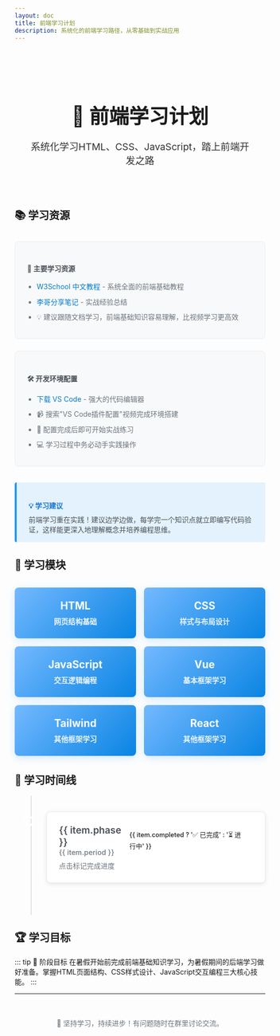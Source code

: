 ```yaml
---
layout: doc
title: 前端学习计划
description: 系统化的前端学习路径，从零基础到实战应用
---
```


<script setup>
import { ref } from 'vue'

const learningProgress = ref([
  { phase: 'HTML基础', period: '5.24 - 6.1', completed: false, color: '#ff6b6b', darkColor: '#ff8a8a' },
  { phase: 'CSS样式', period: '6.1 - 6.21', completed: false, color: '#4ecdc4', darkColor: '#5cdbd3' },
  { phase: 'JavaScript', period: '6.22 - 暑假前', completed: false, color: '#45b7d1', darkColor: '#64c5e8' }
])

const toggleProgress = (index) => {
  learningProgress.value[index].completed = !learningProgress.value[index].completed
}
</script>

<style scoped>
/* 基础变量定义 */
:root {
  --hero-bg-light: linear-gradient(135deg, #667eea 0%, #764ba2 100%);
  --hero-bg-dark: linear-gradient(135deg, #4a5568 0%, #2d3748 100%);
  --card-bg-light: #f8f9fa;
  --card-bg-dark: #2d3748;
  --card-border-light: #e9ecef;
  --card-border-dark: #4a5568;
  --text-primary-light: #495057;
  --text-primary-dark: #e2e8f0;
  --text-secondary-light: #6c757d;
  --text-secondary-dark: #a0aec0;
  --timeline-bg-light: #dee2e6;
  --timeline-bg-dark: #4a5568;
  --content-bg-light: white;
  --content-bg-dark: #1a202c;
  --shadow-light: rgba(0,0,0,0.1);
  --shadow-dark: rgba(0,0,0,0.3);
  --tips-bg-light: #e3f2fd;
  --tips-bg-dark: #2a4365;
  --tips-border-light: #2196f3;
  --tips-border-dark: #63b3ed;
  --tips-text-light: #1976d2;
  --tips-text-dark: #90cdf4;
}

.hero-section {
  background: linear-gradient(135deg, var(--hero-bg-start) 0%, var(--hero-bg-end) 100%);
  color: var(--hero-text);
  padding: 3rem 2rem;
  border-radius: 12px;
  margin-bottom: 2rem;
  text-align: center;
  position: relative;
  overflow: hidden;
}

.hero-section::before {
  content: '';
  position: absolute;
  top: -50%;
  left: -50%;
  width: 200%;
  height: 200%;
  background: url('data:image/svg+xml,<svg xmlns="http://www.w3.org/2000/svg" viewBox="0 0 100 100"><circle cx="50" cy="50" r="2" fill="rgba(255,255,255,0.1)"/></svg>') repeat;
  animation: float 20s linear infinite;
}

@keyframes float {
  0% { transform: translate(-50%, -50%) rotate(0deg); }
  100% { transform: translate(-50%, -50%) rotate(360deg); }
}

.hero-title {
  font-size: 2.5rem;
  margin-bottom: 1rem;
  font-weight: 700;
  position: relative;
  z-index: 1;
}

.hero-subtitle {
  font-size: 1.2rem;
  opacity: 0.9;
  margin-bottom: 0;
  position: relative;
  z-index: 1;
}

.resource-cards {
  display: grid;
  grid-template-columns: repeat(auto-fit, minmax(300px, 1fr));
  gap: 1.5rem;
  margin: 2rem 0;
}

.resource-card {
  background: var(--card-bg-light);
  border: 1px solid var(--card-border-light);
  border-radius: 8px;
  padding: 1.5rem;
  transition: all 0.3s ease;
}

.dark .resource-card {
  background: var(--card-bg-dark);
  border-color: var(--card-border-dark);
}

.resource-card:hover {
  transform: translateY(-4px);
  box-shadow: 0 8px 25px var(--shadow-light);
}

.dark .resource-card:hover {
  box-shadow: 0 8px 25px var(--shadow-dark);
}

.resource-card h4 {
  color: var(--text-primary-light);
  margin-bottom: 1rem;
  display: flex;
  align-items: center;
  gap: 0.5rem;
  transition: color 0.3s ease;
}

.dark .resource-card h4 {
  color: var(--text-primary-dark);
}

.resource-card ul {
  margin: 0;
  padding-left: 1.2rem;
}

.resource-card li {
  margin-bottom: 0.5rem;
  line-height: 1.6;
  color: var(--text-secondary-light);
  transition: color 0.3s ease;
}

.dark .resource-card li {
  color: var(--text-secondary-dark);
}

.resource-card a {
  color: #007acc;
  text-decoration: none;
  transition: color 0.3s ease;
}

.resource-card a:hover {
  color: #005999;
  text-decoration: underline;
}

.dark .resource-card a {
  color: #63b3ed;
}

.dark .resource-card a:hover {
  color: #90cdf4;
}

.timeline {
  position: relative;
  padding: 2rem 0;
}

.timeline::before {
  content: '';
  position: absolute;
  left: 2rem;
  top: 0;
  bottom: 0;
  width: 2px;
  background: var(--timeline-bg-light);
  transition: background 0.3s ease;
}

.dark .timeline::before {
  background: var(--timeline-bg-dark);
}

.timeline-item {
  position: relative;
  margin-bottom: 2rem;
  padding-left: 4rem;
}

.timeline-item::before {
  content: '';
  position: absolute;
  left: 1rem;
  top: 0.5rem;
  width: 1rem;
  height: 1rem;
  border-radius: 50%;
  background: var(--phase-color);
  border: 3px solid var(--content-bg-light);
  box-shadow: 0 0 0 3px var(--phase-color);
  transition: border-color 0.3s ease;
}

.dark .timeline-item::before {
  border-color: var(--content-bg-dark);
}

.timeline-content {
  background: var(--content-bg-light);
  border: 1px solid var(--card-border-light);
  border-radius: 8px;
  padding: 1.5rem;
  box-shadow: 0 2px 10px var(--shadow-light);
  cursor: pointer;
  transition: all 0.3s ease;
}

.dark .timeline-content {
  background: var(--content-bg-dark);
  border-color: var(--card-border-dark);
  box-shadow: 0 2px 10px var(--shadow-dark);
}

.timeline-content:hover {
  box-shadow: 0 4px 20px rgba(0,0,0,0.15);
}

.dark .timeline-content:hover {
  box-shadow: 0 4px 20px rgba(0,0,0,0.4);
}

.timeline-content.completed {
  background: #d4edda;
  border-color: #c3e6cb;
}

.dark .timeline-content.completed {
  background: #1a4731;
  border-color: #2f855a;
}

.phase-header {
  display: flex;
  justify-content: between;
  align-items: center;
  margin-bottom: 0.5rem;
}

.phase-title {
  font-size: 1.2rem;
  font-weight: 600;
  margin: 0;
  color: var(--text-primary-light);
  transition: color 0.3s ease;
}

.dark .phase-title {
  color: var(--text-primary-dark);
}

.phase-period {
  color: var(--text-secondary-light);
  font-size: 0.9rem;
  font-weight: 500;
  transition: color 0.3s ease;
}

.dark .phase-period {
  color: var(--text-secondary-dark);
}

.phase-status {
  margin-left: auto;
  padding: 0.25rem 0.75rem;
  border-radius: 20px;
  font-size: 0.8rem;
  font-weight: 500;
  transition: all 0.3s ease;
}

.status-pending {
  background: #fff3cd;
  color: #856404;
}

.dark .status-pending {
  background: #744210;
  color: #faf089;
}

.status-completed {
  background: #d4edda;
  color: #155724;
}

.dark .status-completed {
  background: #1a4731;
  color: #9ae6b4;
}

.learning-modules {
  display: grid;
  grid-template-columns: repeat(auto-fit, minmax(200px, 1fr));
  gap: 1rem;
  margin: 2rem 0;
}

.module-card {
  background: linear-gradient(135deg, #74b9ff, #0984e3);
  color: white;
  padding: 1.5rem;
  border-radius: 8px;
  text-align: center;
  font-weight: 600;
  box-shadow: 0 4px 15px rgba(116, 185, 255, 0.3);
  transition: all 0.3s ease;
}

.dark .module-card {
  background: linear-gradient(135deg, #4299e1, #2b6cb0);
  box-shadow: 0 4px 15px rgba(66, 153, 225, 0.4);
}

.module-card:hover {
  transform: translateY(-2px);
}

.module-card h3 {
  margin: 0 0 0.5rem 0;
  font-size: 1.3rem;
}

.module-card p {
  margin: 0;
  opacity: 0.9;
  font-size: 0.9rem;
}

.tips-box {
  background: var(--tips-bg-light);
  border-left: 4px solid var(--tips-border-light);
  padding: 1rem 1.5rem;
  margin: 1.5rem 0;
  border-radius: 4px;
  transition: all 0.3s ease;
}

.dark .tips-box {
  background: var(--tips-bg-dark);
  border-color: var(--tips-border-dark);
}

.tips-box h4 {
  color: var(--tips-text-light);
  margin-bottom: 0.5rem;
  transition: color 0.3s ease;
}

.dark .tips-box h4 {
  color: var(--tips-text-dark);
}

.tips-box p {
  margin: 0;
  color: var(--text-primary-light);
  transition: color 0.3s ease;
}

.dark .tips-box p {
  color: var(--text-primary-dark);
}

.tips-box.goal-box {
  background: #f3e5f5;
  border-color: #9c27b0;
}

.dark .tips-box.goal-box {
  background: #322659;
  border-color: #b794f6;
}

.tips-box.goal-box h4 {
  color: #7b1fa2;
}

.dark .tips-box.goal-box h4 {
  color: #d6bcfa;
}

.footer-text {
  text-align: center;
  margin-top: 3rem;
  color: var(--text-secondary-light);
  transition: color 0.3s ease;
}

.dark .footer-text {
  color: var(--text-secondary-dark);
}

/* 进度指示器特殊处理 */
.timeline-item {
  --phase-color: v-bind('learningProgress[0].color');
}

.timeline-item:nth-child(1) {
  --phase-color: v-bind('learningProgress[0].color');
}

.timeline-item:nth-child(2) {
  --phase-color: v-bind('learningProgress[1].color');
}

.timeline-item:nth-child(3) {
  --phase-color: v-bind('learningProgress[2].color');
}

.dark .timeline-item:nth-child(1) {
  --phase-color: v-bind('learningProgress[0].darkColor');
}

.dark .timeline-item:nth-child(2) {
  --phase-color: v-bind('learningProgress[1].darkColor');
}

.dark .timeline-item:nth-child(3) {
  --phase-color: v-bind('learningProgress[2].darkColor');
}

/* 滚动条样式 */
::-webkit-scrollbar {
  width: 8px;
}

::-webkit-scrollbar-track {
  background: var(--card-bg-light);
}

.dark ::-webkit-scrollbar-track {
  background: var(--card-bg-dark);
}

::-webkit-scrollbar-thumb {
  background: var(--card-border-light);
  border-radius: 4px;
}

.dark ::-webkit-scrollbar-thumb {
  background: var(--card-border-dark);
}

::-webkit-scrollbar-thumb:hover {
  background: var(--text-secondary-light);
}

.dark ::-webkit-scrollbar-thumb:hover {
  background: var(--text-secondary-dark);
}
</style>

<div class="hero-section">
  <h1 class="hero-title">🚀 前端学习计划</h1>
  <p class="hero-subtitle">系统化学习HTML、CSS、JavaScript，踏上前端开发之路</p>
</div>

## 📚 学习资源

<div class="resource-cards">
  <div class="resource-card">
    <h4>📖 主要学习资源</h4>
    <ul>
      <li><a href="https://www.w3school.com.cn/" target="_blank">W3School 中文教程</a> - 系统全面的前端基础教程</li>
      <li><a href="https://note.youdao.com/ynoteshare/index.html?id=064133a2038f20eb8d4eaf07d25a0e3a&type=notebook&_time=1748014775160" target="_blank">李哥分享笔记</a> - 实战经验总结</li>
      <li>💡 建议跟随文档学习，前端基础知识容易理解，比视频学习更高效</li>
    </ul>
  </div>

  <div class="resource-card">
    <h4>🛠️ 开发环境配置</h4>
    <ul>
      <li><a href="https://code.visualstudio.com/" target="_blank">下载 VS Code</a> - 强大的代码编辑器</li>
      <li>📹 搜索"VS Code插件配置"视频完成环境搭建</li>
      <li>🎯 配置完成后即可开始实战练习</li>
      <li>💻 学习过程中务必动手实践操作</li>
    </ul>
  </div>
</div>

<div class="tips-box">
  <h4>💡 学习建议</h4>
  <p>前端学习重在实践！建议边学边做，每学完一个知识点就立即编写代码验证，这样能更深入地理解概念并培养编程思维。</p>
</div>

## 🎯 学习模块

<div class="learning-modules">
  <div class="module-card">
    <h3>HTML</h3>
    <p>网页结构基础</p>
  </div>
  <div class="module-card">
    <h3>CSS</h3>
    <p>样式与布局设计</p>
  </div>
  <div class="module-card">
    <h3>JavaScript</h3>
    <p>交互逻辑编程</p>
  </div>
  <div class="module-card">
    <h3>Vue</h3>
    <p>基本框架学习</p>
  </div>
  <div class="module-card">
    <h3>Tailwind</h3>
    <p>其他框架学习</p>
  </div>
  <div class="module-card">
    <h3>React</h3>
    <p>其他框架学习</p>
  </div>
</div>

## 📅 学习时间线

<div class="timeline">
  <div 
    v-for="(item, index) in learningProgress" 
    :key="index"
    class="timeline-item"
    @click="toggleProgress(index)"
  >
    <div class="timeline-content" :class="{ completed: item.completed }">
      <div class="phase-header">
        <div>
          <h3 class="phase-title">{{ item.phase }}</h3>
          <span class="phase-period">{{ item.period }}</span>
        </div>
        <span 
          class="phase-status"
          :class="item.completed ? 'status-completed' : 'status-pending'"
        >
          {{ item.completed ? '✅ 已完成' : '⏳ 进行中' }}
        </span>
      </div>
      <p v-if="!item.completed" style="margin: 0.5rem 0 0 0; color: var(--text-secondary-light); transition: color 0.3s ease;">
        点击标记完成进度
      </p>
    </div>
  </div>
</div>

## 🏆 学习目标

::: tip 🎯 阶段目标
在暑假开始前完成前端基础知识学习，为暑假期间的后端学习做好准备。掌握HTML页面结构、CSS样式设计、JavaScript交互编程三大核心技能。
:::

---

<div class="footer-text">
  <p>💪 坚持学习，持续进步！有问题随时在群里讨论交流。</p>
</div>